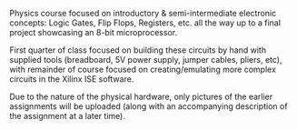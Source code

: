 Physics course focused on introductory & semi-intermediate electronic concepts: Logic Gates, Flip Flops, Registers, etc. all the way up to a final project showcasing an 8-bit microprocessor.  

First quarter of class focused on building these circuits by hand with supplied tools (breadboard, 5V power supply, jumper cables, pliers, etc), with remainder of course focused on creating/emulating more complex circuits in the Xilinx ISE software. 

Due to the nature of the physical hardware, only pictures of the earlier assignments will be uploaded (along with an accompanying description of the assignment at a later time).  
